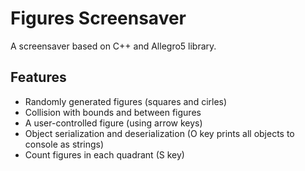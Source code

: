# Figures Screensaver
A screensaver based on C++ and Allegro5 library.

## Features
- Randomly generated figures (squares and cirles)
- Collision with bounds and between figures
- A user-controlled figure (using arrow keys)
- Object serialization and deserialization (O key prints all objects to console as strings)
- Count figures in each quadrant (S key)
